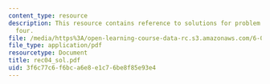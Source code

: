 ```yaml
---
content_type: resource
description: This resource contains reference to solutions for problem set in recitaion
  four.
file: /media/https%3A/open-learning-course-data-rc.s3.amazonaws.com/6-041-probabilistic-systems-analysis-and-applied-probability-spring-2006/3f6c77c6f6bca6e8e1c76be8f85e93e4_rec04_sol.pdf
file_type: application/pdf
resourcetype: Document
title: rec04_sol.pdf
uid: 3f6c77c6-f6bc-a6e8-e1c7-6be8f85e93e4
---
```

